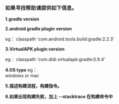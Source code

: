 ### 如果寻找帮助请提供如下信息。

**1.gradle version**

**2.android gradle plugin version**
  
eg：
  classpath 'com.android.tools.build:gradle:2.2.3'

**3.VirtualAPK plugin version**
  
eg：
  classpath 'com.didi.virtualapk:gradle:0.9.4'

**4.OS type**
eg：  
  windows or mac

**5.描述构建流程，构建指令。**

**6.如果出现构建失败，加上 --stacktrace 在构建命令中**

